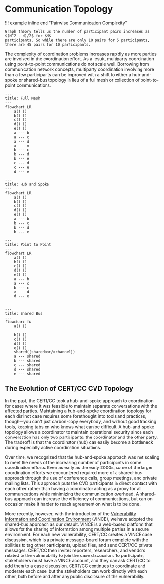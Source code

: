 # Communication Topology

!!! example inline end "Pairwise Communication Complexity"

    Graph theory tells us the number of participant pairs increases as $(N^2 - N)/2$ for $N$
    participants. So while there are only 10 pairs for 5 participants, there are 45 pairs for 10 participants.
    

The complexity of coordination problems increases rapidly as more
parties are involved in the coordination effort. As a result, multiparty coordination using point-to-point
communications do not scale well. Borrowing from communication network
concepts, multiparty coordination involving more than a few participants
can be improved with a shift to either a hub-and-spoke or shared-bus
topology in lieu of a full mesh or collection of point-to-point
communications.

<div class="grid cards" markdown>

```mermaid
---
title: Full Mesh
---
flowchart LR
    a(( ))
    b(( ))
    c(( ))
    d(( ))
    e(( ))
    a --- b
    a --- c
    a --- d
    a --- e
    b --- c
    b --- d
    b --- e
    c --- d
    c --- e
    d --- e
```

```mermaid
---
title: Hub and Spoke
---
flowchart LR
    a(( ))
    b(( ))
    c(( ))
    d(( ))
    e(( ))
    a --- b
    b --- c
    b --- d
    b --- e
```

```mermaid
---
title: Point to Point
---
flowchart LR
    a(( ))
    b(( ))
    c(( ))
    d(( ))
    e(( ))
    a --- b
    a --- c
    b --- c
    c --- d
    d --- e
    
```

```mermaid
---
title: Shared Bus
---
flowchart TD
    a(( ))
  
    b(( ))
    c(( ))
    d(( ))
    e(( ))
    shared([shared<br/>channel])
    a --- shared
    b --- shared
    c --- shared
    d --- shared
    e --- shared
```

</div>

## The Evolution of CERT/CC CVD Topology

In the past, the CERT/CC took a hub-and-spoke approach to coordination
for cases where it was feasible to maintain separate conversations with
the affected parties. Maintaining a hub-and-spoke
coordination topology for each distinct case requires some forethought
into tools and practices, though&mdash;you can't just carbon-copy
everybody, and without good tracking tools, keeping tabs on who knows
what can be difficult. A hub-and-spoke topology allows a coordinator to
maintain operational security since each conversation has only two
participants: the coordinator and the other party. The tradeoff is that
the coordinator (hub) can easily become a bottleneck during especially
active coordination situations.

Over time, we recognized that the hub-and-spoke approach was not
scaling to meet the needs of the increasing number of participants in
some coordination efforts. 
Even as early as the early 2000s, some of the larger coordination efforts we encountered
required more of a shared-bus approach through the use of conference
calls, group meetings, and private mailing lists. This approach puts the
CVD participants in direct contact with each other rather than having a
coordinator acting as a proxy for all communications while minimizing
the communication overhead. A shared-bus approach can increase the
efficiency of communications, but can on occasion make it harder to
reach agreement on what is to be done.

More recently, however, with the introduction of the 
[Vulnerability Information and Coordination Environment](https://insights.sei.cmu.edu/news/certcc-releases-vince-software-vulnerability-collaboration-platform/)
(VINCE), we have adopted the shared-bus approach as our default.
VINCE is a web-based platform that allows for the sharing of information
among multiple parties in a secure environment.
For each new vulnerability, CERT/CC creates a VINCE case discussion, 
which is a private message-board forum complete with the abilities to tag
other participants, upload files, and send CERT/CC private messages. 
CERT/CC then invites reporters, researchers, and vendors related to the 
vulnerability to join the case discussion. To participate, stakeholders
must have a VINCE account, and they can ask CERT/CC to add them to a case
discussion. CERT/CC continues to coordinate and moderate each case,
but the stakeholders can work directly with each other, both before and 
after any public disclosure of the vulnerability.

